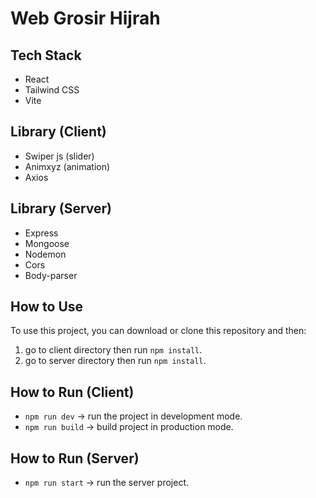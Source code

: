 # Web Grosir Hijrah

## Tech Stack

- React
- Tailwind CSS
- Vite

## Library (Client)

- Swiper js (slider)
- Animxyz (animation)
- Axios

## Library (Server)

- Express
- Mongoose
- Nodemon
- Cors
- Body-parser

## How to Use

To use this project, you can download or clone this repository and then:
1. go to client directory then run `npm install`.
2. go to server directory then run `npm install`.

## How to Run (Client)

- `npm run dev` -> run the project in development mode.
- `npm run build` -> build project in production mode.

## How to Run (Server)

- `npm run start` -> run the server project.
